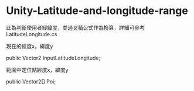 # Unity-Latitude-and-longitude-range

此為判斷使用者經緯度，並過叉積公式作為換算，詳細可參考LatitudeLongitude.cs

現在的經度x，緯度y

public Vector2 InputLatitudeLongitude;

範圍中定位點經度x，緯度y

public Vector2[] Poi;
